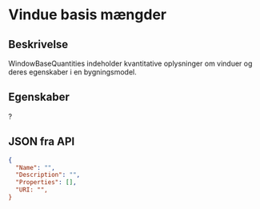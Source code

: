 # Vindue basis mængder

## Beskrivelse

WindowBaseQuantities indeholder kvantitative oplysninger om vinduer og deres egenskaber i en bygningsmodel.

## Egenskaber

?

## JSON fra API

```json
{
  "Name": "",
  "Description": "",
  "Properties": [],
  "URI: "",
}
```
